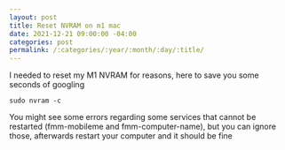 ```yaml
---
layout: post
title: Reset NVRAM on m1 mac
date: 2021-12-21 09:00:00 -04:00
categories: post
permalink: /:categories/:year/:month/:day/:title/
---
```


I needed to reset my M1 NVRAM for reasons, here to save you some seconds of googling

```
sudo nvram -c
```

You might see some errors regarding some services that cannot be restarted (fmm-mobileme and fmm-computer-name), but you can ignore those, afterwards restart your computer and it should be fine
